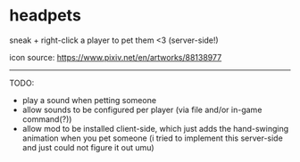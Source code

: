 # headpets

sneak + right-click a player to pet them <3
(server-side!)

icon source: https://www.pixiv.net/en/artworks/88138977

***

TODO:

- play a sound when petting someone
- allow sounds to be configured per player (via file and/or in-game command(?))
- allow mod to be installed client-side, which just adds the hand-swinging animation when you pet someone (i tried to implement this server-side and just could not figure it out umu)
